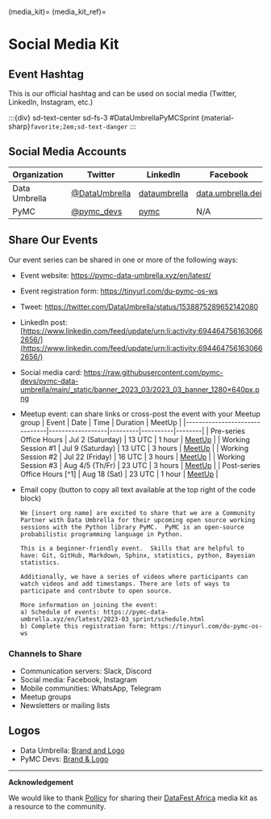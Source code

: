 (media_kit)=
(media_kit_ref)=
# Social Media Kit

## Event Hashtag
This is our official hashtag and can be used on social media (Twitter, LinkedIn, Instagram, etc.)

:::{div} sd-text-center sd-fs-3
#DataUmbrellaPyMCSprint {material-sharp}`favorite;2em;sd-text-danger`
:::


## Social Media Accounts

| Organization   | Twitter  |  LinkedIn | Facebook | Instagram       | Discourse      |
|----------------|----------|-----------|----------|-----------------|----------------|
| Data Umbrella  | [@DataUmbrella](https://twitter.com/DataUmbrella) |  [dataumbrella](https://www.linkedin.com/company/dataumbrella/) | [data.umbrella.dei](https://www.facebook.com/data.umbrella.dei) | [@data.umbrella](https://www.instagram.com/data.umbrella/)  | N/A |
| PyMC  | [@pymc_devs](https://twitter.com/pymc_devs) |  [pymc](https://www.linkedin.com/company/pymc/mycompany/) | N/A | N/A  |  [discourse.pymc.io](https://discourse.pymc.io)


## Share Our Events

Our event series can be shared in one or more of the following ways:
- Event website: https://pymc-data-umbrella.xyz/en/latest/
- Event registration form:  https://tinyurl.com/du-pymc-os-ws
- Tweet:  https://twitter.com/DataUmbrella/status/1538875289652142080
- LinkedIn post: [https://www.linkedin.com/feed/update/urn:li:activity:6944647561630662656/](https://www.linkedin.com/feed/update/urn:li:activity:6944647561630662656/)
- Social media card:  https://raw.githubusercontent.com/pymc-devs/pymc-data-umbrella/main/_static/banner_2023_03/2023_03_banner_1280×640px.png
- Meetup event: can share links or cross-post the event with your Meetup group
    | Event                         | Date             | Time    | Duration | MeetUp |
    |-------------------------------|------------------|---------|----------|--------|
    | Pre-series Office Hours       | Jul 2 (Saturday) | 13 UTC  | 1 hour   | [MeetUp](https://www.meetup.com/data-umbrella/events/286552154/) |
    | Working Session #1            | Jul 9 (Saturday) | 13 UTC  | 3 hours  | [MeetUp](https://www.meetup.com/data-umbrella/events/286552452/) |
    | Working Session #2            | Jul 22 (Friday)  | 16 UTC  |  3 hours | [MeetUp](https://www.meetup.com/data-umbrella/events/286628677/) |
    | Working Session #3            | Aug 4/5 (Th/Fr)  | 23 UTC  |  3 hours | [MeetUp](https://www.meetup.com/data-umbrella/events/286628723/) |
    | Post-series Office Hours [^1] | Aug 18 (Sat)     |  23 UTC | 1 hour   | [MeetUp](https://www.meetup.com/data-umbrella/events/286628791/) |
- Email copy (button to copy all text available at the top right of the code block)

  ```none
  We [insert org name] are excited to share that we are a Community Partner with Data Umbrella for their upcoming open source working sessions with the Python library PyMC.  PyMC is an open-source probabilistic programming language in Python.

  This is a beginner-friendly event.  Skills that are helpful to have: Git, GitHub, Markdown, Sphinx, statistics, python, Bayesian statistics.

  Additionally, we have a series of videos where participants can watch videos and add timestamps. There are lots of ways to participate and contribute to open source.

  More information on joining the event:
  a) Schedule of events: https://pymc-data-umbrella.xyz/en/latest/2023-03_sprint/schedule.html
  b) Complete this registration form: https://tinyurl.com/du-pymc-os-ws
  ```
### Channels to Share
- Communication servers: Slack, Discord
- Social media: Facebook, Instagram
- Mobile communities: WhatsApp, Telegram
- Meetup groups
- Newsletters or mailing lists

## Logos
- Data Umbrella: [Brand and Logo](https://github.com/data-umbrella/info)
- PyMC Devs:  [Brand & Logo](https://github.com/pymc-devs/brand)

---

**Acknowledgement**

We would like to thank [Pollicy](https://pollicy.org) for sharing their [DataFest Africa](https://datafest.africa) media kit as a resource to the community.
